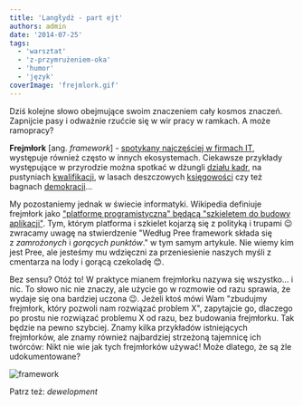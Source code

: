```yaml
---
title: 'Langłydż - part ejt'
authors: admin
date: '2014-07-25'
tags:
  - 'warsztat'
  - 'z-przymrużeniem-oka'
  - 'humor'
  - 'język'
coverImage: 'frejmlork.gif'
---
```


Dziś kolejne słowo obejmujące swoim znaczeniem cały kosmos znaczeń. Zapnijcie
pasy i odważnie rzućcie się w wir pracy w ramkach. A może ramopracy?

<!--truncate-->

**Frejmłork** \[ang. _framework_\] -
[spotykany najczęściej w firmach IT](http://pl.wikipedia.org/wiki/Framework),
występuje również często w innych ekosystemach. Ciekawsze przykłady występujące
w przyrodzie można spotkać w dżungli
[działu kadr](http://icsc.un.org/resources/hrpd/hrm/ICSC_hrm_eng.pdf), na
pustyniach [kwalifikacji](http://www.nfq.ie/nfq/en/), w lasach deszczowych
[księgowości](http://xrb.govt.nz/Site/Financial_Reporting_Strategy/Accounting_Standards_Framework.aspx)
czy też bagnach
[demokracji](http://www.consilium.europa.eu/uedocs/cms_data/docs/pressdata/EN/foraff/131181.pdf)...

My pozostaniemy jednak w świecie informatyki. Wikipedia definiuje frejmłork jako
["platformę programistyczną" będącą "szkieletem do budowy aplikacji"](http://pl.wikipedia.org/wiki/Framework).
Tym, którym platforma i szkielet kojarzą się z polityką i trupami 😉 zwracamy
uwagę na stwierdzenie "Według Pree framework składa się
z *zamrożonych* i *gorących punktów*." w tym samym artykule. Nie wiemy kim jest
Pree, ale jesteśmy mu wdzięczni za przeniesienie naszych myśli z cmentarza na
lody i gorącą czekoladę 😊.

Bez sensu? Otóż to! W praktyce mianem frejmłorku nazywa się wszystko... i nic.
To słowo nic nie znaczy, ale użycie go w rozmowie od razu sprawia, że wydaje się
ona bardziej uczona 😉. Jeżeli ktoś mówi Wam "zbudujmy frejmłork, który pozwoli
nam rozwiązać problem X", zapytajcie go, dlaczego po prostu nie rozwiązać
problemu X od razu, bez budowania frejmłorku. Tak będzie na pewno szybciej.
Znamy kilka przykładów istniejących frejmłorków, ale znamy również najbardziej
strzeżoną tajemnicę ich twórców: Nikt nie wie jak tych frejmłorków używać! Może
dlatego, że są żle udokumentowane?

![framework](images/framework.jpg)

Patrz też: _dewelopment_
